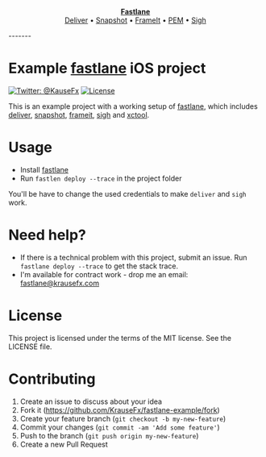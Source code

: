 <p align="center">
  <b><a href="https://github.com/KrauseFx/fastlane">Fastlane</a></b><br />
  <a href="https://github.com/KrauseFx/deliver">Deliver</a> &bull; 
  <a href="https://github.com/KrauseFx/snapshot">Snapshot</a> &bull; 
  <a href="https://github.com/KrauseFx/frameit">FrameIt</a> &bull; 
  <a href="https://github.com/KrauseFx/PEM">PEM</a> &bull; 
  <a href="https://github.com/KrauseFx/sigh">Sigh</a>
</p>
-------

Example [fastlane](https://github.com/KrauseFx/fastlane) iOS project
============

[![Twitter: @KauseFx](https://img.shields.io/badge/contact-@KrauseFx-blue.svg?style=flat)](https://twitter.com/KrauseFx)
[![License](http://img.shields.io/badge/license-MIT-green.svg?style=flat)](https://github.com/KrauseFx/fastlane/blob/master/LICENSE)

This is an example project with a working setup of [fastlane](https://github.com/KrauseFx/fastlane), which includes [deliver](https://github.com/KrauseFx/deliver), [snapshot](https://github.com/KrauseFx/snapshot), [frameit](https://github.com/KrauseFx/frameit), [sigh](https://github.com/KrauseFx/sigh) and [xctool](https://github.com/facebook/xctool).

# Usage
- Install [fastlane](https://github.com/KrauseFx/fastlane)
- Run `fastlen deploy --trace` in the project folder

You'll be have to change the used credentials to make `deliver` and `sigh` work. 

# Need help?
- If there is a technical problem with this project, submit an issue. Run ```fastlane deploy --trace``` to get the stack trace.
- I'm available for contract work - drop me an email: fastlane@krausefx.com

# License
This project is licensed under the terms of the MIT license. See the LICENSE file.

# Contributing

1. Create an issue to discuss about your idea
2. Fork it (https://github.com/KrauseFx/fastlane-example/fork)
3. Create your feature branch (`git checkout -b my-new-feature`)
4. Commit your changes (`git commit -am 'Add some feature'`)
5. Push to the branch (`git push origin my-new-feature`)
6. Create a new Pull Request
